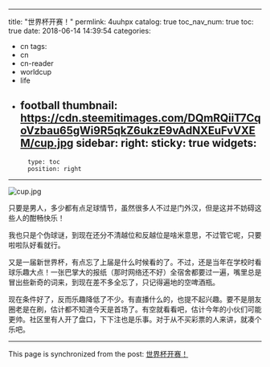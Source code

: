 
---
title: "世界杯开赛！"
permlink: 4uuhpx
catalog: true
toc_nav_num: true
toc: true
date: 2018-06-14 14:39:54
categories:
- cn
tags:
- cn
- cn-reader
- worldcup
- life
- football
thumbnail: https://cdn.steemitimages.com/DQmRQiiT7CqoVzbau65gWi9R5qkZ6ukzE9vAdNXEuFvVXEM/cup.jpg
sidebar:
    right:
        sticky: true
widgets:
    -
        type: toc
        position: right
---


![cup.jpg](https://cdn.steemitimages.com/DQmRQiiT7CqoVzbau65gWi9R5qkZ6ukzE9vAdNXEuFvVXEM/cup.jpg)

只要是男人，多少都有点足球情节，虽然很多人不过是门外汉，但是这并不妨碍这些人的酣畅快乐！

我也只是个伪球谜，到现在还分不清越位和反越位是啥米意思，不过管它呢，只要啦啦队好看就行。

又是一届新世界杯，有点忘了上届是什么时候看的了。不过，还是当年在学校时看球乐趣大点！一张巴掌大的报纸（那时网络还不好）全宿舍都要过一遍，嘴里总是冒出些新奇的词来，到现在差不多全忘了，只记得遍地的空啤酒瓶。

现在条件好了，反而乐趣降低了不少。有直播什么的，也提不起兴趣。要不是朋友圈老是在刷，估计都不知道今天是首场了。有空就看看吧，估计今年的小伙们可能更帅。社区里有人开了盘口，下下注也是乐事。对于从不买彩票的人来讲，就凑个乐吧。

- - -

This page is synchronized from the post: [世界杯开赛！](https://steemit.com/@lemooljiang/4uuhpx)
